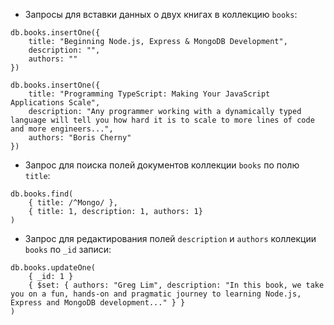 * Запросы для вставки данных о двух книгах в коллекцию `books`:

```
db.books.insertOne({
	title: "Beginning Node.js, Express & MongoDB Development",
	description: "",
	authors: ""
})

db.books.insertOne({
	title: "Programming TypeScript: Making Your JavaScript Applications Scale",
	description: "Any programmer working with a dynamically typed language will tell you how hard it is to scale to more lines of code and more engineers...",
	authors: "Boris Cherny"
})
```

* Запрос для поиска полей документов коллекции `books` по полю `title`:

```
db.books.find(
	{ title: /^Mongo/ },
	{ title: 1, description: 1, authors: 1}
)
```

* Запрос для редактирования полей `description` и `authors` коллекции `books` по `_id` записи:

```
db.books.updateOne(
	{ _id: 1 }
	{ $set: { authors: "Greg Lim", description: "In this book, we take you on a fun, hands-on and pragmatic journey to learning Node.js, Express and MongoDB development..." } }
)
```